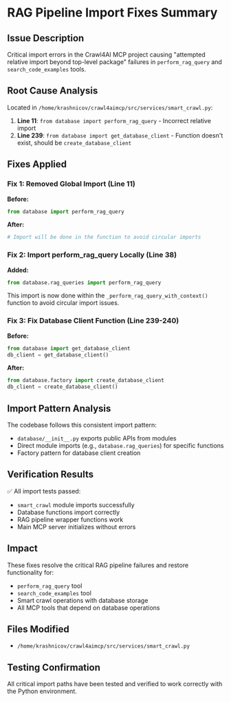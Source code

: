 # RAG Pipeline Import Fixes Summary

## Issue Description

Critical import errors in the Crawl4AI MCP project causing "attempted relative import beyond top-level package" failures in `perform_rag_query` and `search_code_examples` tools.

## Root Cause Analysis

Located in `/home/krashnicov/crawl4aimcp/src/services/smart_crawl.py`:

1. **Line 11**: `from database import perform_rag_query` - Incorrect relative import
2. **Line 239**: `from database import get_database_client` - Function doesn't exist, should be `create_database_client`

## Fixes Applied

### Fix 1: Removed Global Import (Line 11)

**Before:**

```python
from database import perform_rag_query
```

**After:**

```python
# Import will be done in the function to avoid circular imports
```

### Fix 2: Import perform_rag_query Locally (Line 38)

**Added:**

```python
from database.rag_queries import perform_rag_query
```

This import is now done within the `_perform_rag_query_with_context()` function to avoid circular import issues.

### Fix 3: Fix Database Client Function (Line 239-240)

**Before:**

```python
from database import get_database_client
db_client = get_database_client()
```

**After:**

```python
from database.factory import create_database_client
db_client = create_database_client()
```

## Import Pattern Analysis

The codebase follows this consistent import pattern:

- `database/__init__.py` exports public APIs from modules
- Direct module imports (e.g., `database.rag_queries`) for specific functions
- Factory pattern for database client creation

## Verification Results

✅ All import tests passed:

- `smart_crawl` module imports successfully
- Database functions import correctly  
- RAG pipeline wrapper functions work
- Main MCP server initializes without errors

## Impact

These fixes resolve the critical RAG pipeline failures and restore functionality for:

- `perform_rag_query` tool
- `search_code_examples` tool
- Smart crawl operations with database storage
- All MCP tools that depend on database operations

## Files Modified

- `/home/krashnicov/crawl4aimcp/src/services/smart_crawl.py`

## Testing Confirmation

All critical import paths have been tested and verified to work correctly with the Python environment.
